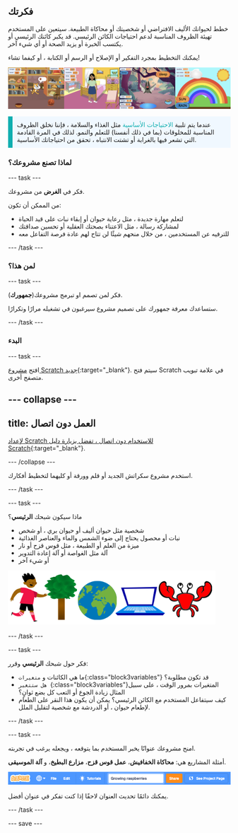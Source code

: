 ## فكرتك

خطط لحيوانك الأليف الافتراضي أو شخصيتك أو محاكاة الطبيعة. سيتعين على المستخدم تهيئة الظروف المناسبة لدعم احتياجات الكائن الرئيسي. قد يكبر كائنك الرئيسي أو يكتسب الخبرة أو يزيد الصحة أو أي شيء آخر.

يمكنك التخطيط بمجرد التفكير أو الإصلاح أو الرسم أو الكتابة ، أو كيفما تشاء!

![](images/step2_image.png)

<p style="border-left: solid; border-width:10px; border-color: #0faeb0; background-color: aliceblue; padding: 10px;">
عندما يتم تلبية <span style="color: #0faeb0">الاحتياجات الأساسية</span> مثل الغذاء والسلامة ، فإننا نخلق الظروف المناسبة للمخلوقات (بما في ذلك أنفسنا) للتعلم والنمو. لذلك في المرة القادمة التي تشعر فيها بالغرابة أو تشتت الانتباه ، تحقق من احتياجاتك الأساسية.  
</p>

### لماذا تصنع مشروعك؟

--- task ---

فكر في **الغرض** من مشروعك.

من الممكن أن تكون:
- لتعلم مهارة جديدة ، مثل رعاية حيوان أو إبقاء نبات على قيد الحياة
- لمشاركة رسالة ، مثل الاعتناء بصحتك العقلية أو تحسين صداقتك
- للترفيه عن المستخدمين ، من خلال منحهم شيئًا لن تتاح لهم عادة فرصة التفاعل معه

--- /task ---

### لمن هذا؟

--- task ---

فكر لمن تصمم او تبرمج مشروعك(**جمهورك**).

ستساعدك معرفة جمهورك على تصميم مشروع سيرغبون في تشغيله مرارًا وتكرارًا.

--- /task ---

### البدء

--- task ---

افتح [مشروع Scratch جديد](http://rpf.io/scratch-new){:target="_blank"}. سيتم فتح Scratch في علامة تبويب متصفح أخرى.

--- collapse ---
---
title: العمل دون اتصال
---

[لإعداد Scratch للاستخدام دون اتصال ، تفضل بزيارة دليل Scratch](https://learning-admin.raspberrypi.org/ar-SA/projects/getting-started-scratch/1){:target="_blank"}.

--- /collapse ---

استخدم مشروع سكراتش الجديد أو قلم وورقة أو كليهما لتخطيط أفكارك.

--- /task ---

--- task ---

ماذا سيكون شبحك **الرئيسي**؟
+ شخصية مثل حيوان أليف أو حيوان بري ، أو شخص
+ نبات أو محصول يحتاج إلى ضوء الشمس والماء والعناصر الغذائية
+ ميزة من العلم أو الطبيعة ، مثل قوس قزح أو نار
+ آلة مثل الغواصة أو آلة إعادة التدوير
+ أو شيء آخر

![بعض الأمثلة على العفاريت التي يمكن استخدامها ؛ سلطعون ، شجرة ، العالم ، كمبيوتر محمول.](images/sprite-examples.png)

--- /task ---

--- task ---

فكر حول شبحك **الرئيسي** وقرر:

+ ما هي الكائنات و `متغيرات`{:class="block3variables"} قد تكون مطلوبة؟
+ `هل ستتغير `{:class="block3variables"}المتغيرات بمرور الوقت ، على سبيل المثال زيادة الجوع أو التعب كل بضع ثوانٍ؟
+ كيف سيتفاعل المستخدم مع الكائن الرئيسي؟ يمكن أن يكون هذا النقر على الطعام لإطعام حيوان ، أو الدردشة مع شخصية لتقليل الملل.

--- /task ---

--- task ---

امنح مشروعك عنوانًا يخبر المستخدم بما يتوقعه ، ويجعله يرغب في تجربته.

أمثلة المشاريع هي: **محاكاة الخفافيش**، **عمل قوس قزح**، **مزارع البطيخ**، و **آلة الموسيقى**.

![تم ملء شريط قائمة Scratch بعنوان اسم المشروع.](images/project-name.png)

يمكنك دائمًا تحديث العنوان لاحقًا إذا كنت تفكر في عنوان أفضل.

--- /task ---

--- save ---
